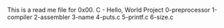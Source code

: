 This is a read me file for 0x00. C - Hello, World Project 
0-preprocessor
1-compiler
2-assembler
3-name
4-puts.c
5-printf.c
6-size.c
